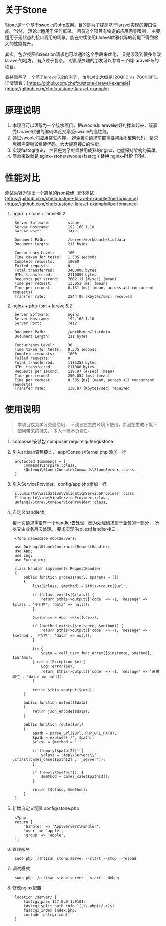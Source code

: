 # 关于Stone
Stone是一个基于swoole的php应用，目的是为了提高基于laravel实现的接口性能。当然， 理论上适用于任何框架。 目前这个项目有特定的应用场景限制， 主要适用于无状态的接口调用的场景。能在继续使用Laravel优雅代码的前提下得到极大的性能提升。 

其实，包含视图和Session请求也可以通过这个手段来优化， 只是涉及到很多修改laravel的地方， 有点过于复杂。 对此感兴趣的朋友可以参考一个叫LaravelFly的项目。

我特意写了一个基于laravel5.2的例子， 性能对比大概是120QPS vs. 7600QPS。
详情请看：[https://github.com/chefxu/stone-laravel-example](https://github.com/chefxu/stone-laravel-example)

# 原理说明
1. 本项目可以理解为一个胶水项目，把swoole和laravel较好的揉和起来，既享受Laravel优雅的编码体验又享受swoole的高性能。
2. 通过swoole将应用常驻内存， 避免每次请求前都需要初始化框架代码，请求后都需要销毁框架代码，大大提高接口的性能。
3. 实现fastcgi协议， 主要是为了继续使用成熟的nginx，也能保持架构的简单。
4. 简单来说就是 nginx+stone(swoole+fastcgi) 替换 nginx+PHP-FPM。

# 性能对比
测试内容为输出一个简单的json数组, 具体测试：[https://github.com/chefxu/stone-laravel-example#performance](https://github.com/chefxu/stone-laravel-example#performance)

1. nginx + stone + laravel5.2

		Server Software:        stone
		Server Hostname:        192.168.1.10
		Server Port:            7412
		
		Document Path:          /server/workbench/listdata
		Document Length:        211 bytes
		
		Concurrency Level:      100
		Time taken for tests:   1.305 seconds
		Complete requests:      10000
		Failed requests:        0
		Total transferred:      3400000 bytes
		HTML transferred:       2110000 bytes
		Requests per second:    7662.11 [#/sec] (mean)
		Time per request:       13.051 [ms] (mean)
		Time per request:       0.131 [ms] (mean, across all concurrent requests)
		Transfer rate:          2544.06 [Kbytes/sec] received
		
2. nginx + php-fpm + laravel5.2

		Server Software:        nginx
		Server Hostname:        192.168.1.10
		Server Port:            7412
		
		Document Path:          /workbench/listdata
		Document Length:        211 bytes
		
		Concurrency Level:      30
		Time taken for tests:   8.335 seconds
		Complete requests:      1000
		Failed requests:        0
		Total transferred:      1185252 bytes
		HTML transferred:       211000 bytes
		Requests per second:    119.97 [#/sec] (mean)
		Time per request:       250.054 [ms] (mean)
		Time per request:       8.335 [ms] (mean, across all concurrent requests)
		Transfer rate:          138.87 [Kbytes/sec] received
		
		
# 使用说明
> 本项目仅为学习交流使用， 不建议在生成环境下使用，如因在生成环境下使用带来的损失， 本人一概不负责任。

1. composer安装包 composer require qufenqi/stone
2. 引入artisan管理脚本， app/Console/Kernel.php 添加一行

	    protected $commands = [
	        Commands\Inspire::class,
	        \Qufenqi\Stone\Console\Commands\StoneServer::class,
	    ];

3. 引入ServiceProvider，config/app.php添加一行

	    Illuminate\Validation\ValidationServiceProvider::class,
        Illuminate\View\ViewServiceProvider::class,
        Qufenqi\Stone\StoneServiceProvider::class,
        
4. 自定义handler类

	每一次请求需要有一个handler去处理，因为处理请求属于业务的一部分， 所以交由业务层去处理。 要求实现RequestHandler接口。
		
		<?php namespace App\Servers;

		use Qufenqi\Stone\Contracts\RequestHandler;
		use App;
		use Log;
		use Exception;
		
		class Handler implements RequestHandler
		{
		    public function process($url, $params = [])
		    {
		        list($class, $method) = $this->route($url);
		
		        if (!class_exists($class)) {
		            return $this->output(['code' => -1, 'message' => $class . '不存在', 'data' => null]);
		        }
		
		        $instance = App::make($class);
		
		        if (!method_exists($instance, $method)) {
		            return $this->output(['code' => -1, 'message' => $method . '不存在', 'data' => null]);
		        }
		
		        try {
		            $data = call_user_func_array([$instance, $method], $params);
		        } catch (Exception $e) {
		            Log::error($e);
		            return $this->output(['code' => -1, 'message' => '系统繁忙', 'data' => null]);
		        }
		
		        return $this->output($data);
		    }
		
		    public function output($data)
		    {
		        return json_encode($data);
		    }
		
		    public function route($url)
		    {
		        $path = parse_url($url, PHP_URL_PATH);
		        $path = explode('/', $path);
		        $class = $method = '';
		
		        if (!empty($path[2])) {
		            $class = 'App\\Servers\\' . ucfirst(camel_case($path[2] . '_server'));
		        }
		
		        if (!empty($path[3])) {
		            $method = camel_case($path[3]);
		        }
		
		        return [$class, $method];
		    }
		}
5. 新增自定义配置 config/stone.php

		<?php
		return [
		    'handler' => 'App\Servers\Handler',
		    'user' => 'apple',
		    'group' => 'apple',
		];

6. 管理服务
		
		sudo php ./artisan stone:server --start --stop --reload
7. 调试模式

		sudo php ./artisan stone:server --start --debug
		
8. 修改nginx配置

	    location /server/ {
	        fastcgi_pass 127.0.0.1:9101;
	        fastcgi_split_path_info ^(.+\.php)(/.+)$;
	        fastcgi_index index.php;
	        include fastcgi.conf;
	    }
